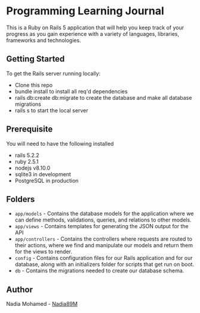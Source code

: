 # Programming Learning Journal 
 This is a Ruby on Rails 5 application that will help you keep track of your progress as you gain experience with a variety of languages, libraries, frameworks and technologies.

## Getting Started
To get the Rails server running locally:

* Clone this repo
* bundle install to install all req'd dependencies
* rails db:create db:migrate to create the database and make all database migrations
* rails s to start the local server

## Prerequisite
You will need to have the following installed

* rails 5.2.2
* ruby 2.5.1
* nodejs v8.10.0
* sqlite3 in development
* PostgreSQL in production

## Folders
* `app/models` - Contains the database models for the application where we can define methods, validations, queries, and relations to other models.
* `app/views` - Contains templates for generating the JSON output for the API
* `app/controllers` - Contains the controllers where requests are routed to their actions, where we find and manipulate our models and return them for the views to render.
* `config` - Contains configuration files for our Rails application and for our database, along with an initializers folder for scripts that get run on boot.
* `db` - Contains the migrations needed to create our database schema.

## Author
Nadia Mohamed - [Nadia89M](https://github.com/Nadia89M)
